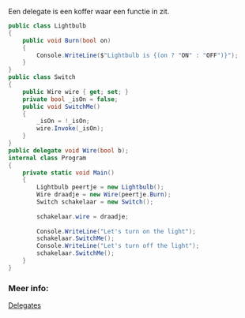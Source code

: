 Een delegate is een koffer waar een functie in zit. 
```c#
public class Lightbulb
{
    public void Burn(bool on)
    {
        Console.WriteLine($"Lightbulb is {(on ? "ON" : "OFF")}");
    }
}
public class Switch
{
    public Wire wire { get; set; }
    private bool _isOn = false;
    public void SwitchMe()
    {
        _isOn = !_isOn;
        wire.Invoke(_isOn);
    }
}
public delegate void Wire(bool b);
internal class Program
{
    private static void Main()
    {
        Lightbulb peertje = new Lightbulb();
        Wire draadje = new Wire(peertje.Burn);
        Switch schakelaar = new Switch();
        
        schakelaar.wire = draadje;
        
        Console.WriteLine("Let's turn on the light");
        schakelaar.SwitchMe();
        Console.WriteLine("Let's turn off the light");
        schakelaar.SwitchMe();
    }
}
```


### Meer info:
[Delegates](https://learn.microsoft.com/en-us/dotnet/csharp/programming-guide/delegates/)